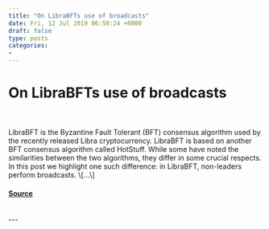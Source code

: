 ```yaml
---
title: "On LibraBFTs use of broadcasts"
date: Fri, 12 Jul 2019 06:50:24 +0000
draft: false
type: posts
categories: 
- 
---
```

# On LibraBFTs use of broadcasts

<br/>

<br/>
LibraBFT is the Byzantine Fault Tolerant (BFT) consensus algorithm used by the recently released Libra cryptocurrency. LibraBFT is based on another BFT consensus algorithm called HotStuff. While some have noted the similarities between the two algorithms, they differ in some crucial respects. In this post we highlight one such difference: in LibraBFT, non-leaders perform broadcasts. \[…\]

#### [Source](https://blog.trailofbits.com/2019/07/12/librabft/)

<br/>
---

